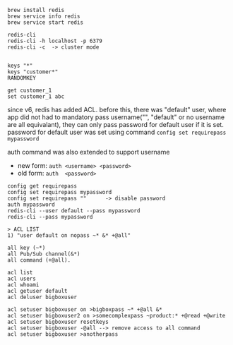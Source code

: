 
```
brew install redis
brew service info redis
brew service start redis

redis-cli
redis-cli -h localhost -p 6379
redis-cli -c  -> cluster mode


keys "*"
keys "customer*"
RANDOMKEY

get customer_1
set customer_1 abc
```

since v6, redis has added ACL. before this, there was "default" user, where app did not had to mandatory pass username("", "default" or no username are all equivalant), they can only pass password for default user if it is set. password for default user was set using command `config set requirepass mypassword`

auth command was also extended to support username
* new form: `auth <username> <password>`
* old form: `auth  <password>`


```
config get requirepass
config set requirepass mypassword
config set requirepass ""      -> disable password
auth mypassword
redis-cli --user default --pass mypassword
redis-cli --pass mypassword 
```

```
> ACL LIST
1) "user default on nopass ~* &* +@all"

all key (~*)
all Pub/Sub channel(&*)
all command (+@all).
```

```
acl list
acl users
acl whoami
acl getuser default
acl deluser bigboxuser

acl setuser bigboxuser on >bigboxpass ~* +@all &*
acl setuser bigboxuser2 on >somecomplexpass ~product:* +@read +@write
acl setuser bigboxuser resetkeys
acl setuser bigboxuser -@all --> remove access to all command
acl setuser bigboxuser >anotherpass
```